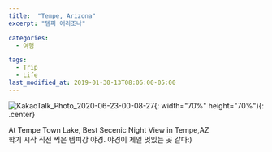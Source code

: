 ```yaml
---
title:  "Tempe, Arizona"
excerpt: "템피 애리조나"

categories:
  - 여행

tags:
  - Trip
  - Life
last_modified_at: 2019-01-30-13T08:06:00-05:00
---
```


![KakaoTalk_Photo_2020-06-23-00-08-27](https://user-images.githubusercontent.com/43649503/85304168-66e54280-b4e6-11ea-93ac-722afbeaf45e.jpeg){: width="70%" height="70%"){: .center}

<div style="text-align: left">At Tempe Town Lake, Best Secenic Night View in Tempe,AZ</div>

<div style="text-align: left">학기 시작 직전 찍은 템피강 야경. 야경이 제일 멋있는 곳 같다:)</div>
